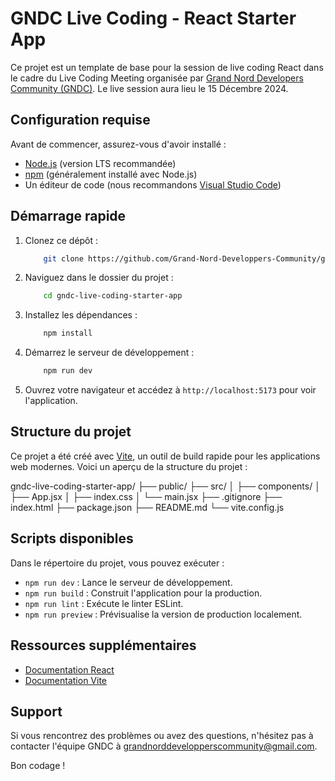 # GNDC Live Coding - React Starter App

Ce projet est un template de base pour la session de live coding React dans le cadre du Live Coding Meeting organisée par [Grand Nord Developers Community (GNDC)](https://github.com/Grand-Nord-Developpers-Community ).
Le live session aura lieu le 15 Décembre 2024.

## Configuration requise

Avant de commencer, assurez-vous d'avoir installé :

- [Node.js](https://nodejs.org/) (version LTS recommandée)
- [npm](https://www.npmjs.com/) (généralement installé avec Node.js)
- Un éditeur de code (nous recommandons [Visual Studio Code](https://code.visualstudio.com/))

## Démarrage rapide

1. Clonez ce dépôt :
    ```bash
        git clone https://github.com/Grand-Nord-Developpers-Community/gndc-live-coding-starter-app.git
2. Naviguez dans le dossier du projet :
    ```bash
        cd gndc-live-coding-starter-app

3. Installez les dépendances  :
    ```bash
        npm install

4. Démarrez le serveur de développement :
    ```bash
        npm run dev

5. Ouvrez votre navigateur et accédez à `http://localhost:5173` pour voir l'application.

## Structure du projet

Ce projet a été créé avec [Vite](https://vitejs.dev/), un outil de build rapide pour les applications web modernes. Voici un aperçu de la structure du projet :

gndc-live-coding-starter-app/
├── public/
├── src/
│   ├── components/
│   ├── App.jsx
│   ├── index.css
│   └── main.jsx
├── .gitignore
├── index.html
├── package.json
├── README.md
└── vite.config.js


## Scripts disponibles

Dans le répertoire du projet, vous pouvez exécuter :

- `npm run dev` : Lance le serveur de développement.
- `npm run build` : Construit l'application pour la production.
- `npm run lint` : Exécute le linter ESLint.
- `npm run preview` : Prévisualise la version de production localement.

## Ressources supplémentaires

- [Documentation React](https://reactjs.org/docs/getting-started.html)
- [Documentation Vite](https://vitejs.dev/guide/)

## Support

Si vous rencontrez des problèmes ou avez des questions, n'hésitez pas à contacter l'équipe GNDC à grandnorddevelopperscommunity@gmail.com.

Bon codage !